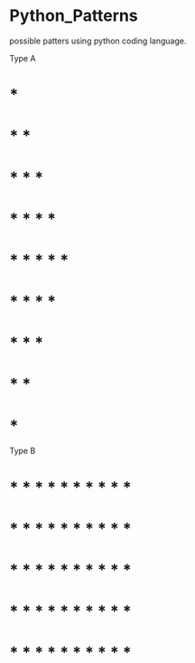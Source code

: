 # Python_Patterns
possible patters using python coding language.

Type A

# * 
# * *
# * * *
# * * * *
# * * * * *
# * * * *
# * * *
# * *
# *

Type B

# * * * * * * * * * * 
# * * * * * * * * * *
# * * * * * * * * * *
# * * * * * * * * * *
# * * * * * * * * * *
